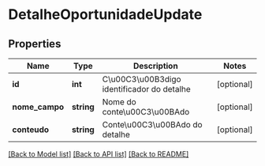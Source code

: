 # DetalheOportunidadeUpdate

## Properties
Name | Type | Description | Notes
------------ | ------------- | ------------- | -------------
**id** | **int** | C\u00C3\u00B3digo identificador do detalhe | [optional] 
**nome_campo** | **string** | Nome do conte\u00C3\u00BAdo | [optional] 
**conteudo** | **string** | Conte\u00C3\u00BAdo do detalhe | [optional] 

[[Back to Model list]](../README.md#documentation-for-models) [[Back to API list]](../README.md#documentation-for-api-endpoints) [[Back to README]](../README.md)


